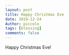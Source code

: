 ```yaml
---
layout: post
title: Happy Christmas Eve
date: 2019-12-24
Author: piccolo
tags: [blessing]
comments: false
---
```

Happy Christmas Eve!

